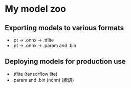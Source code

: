 # My model zoo
## Exporting models to various formats
* .pt -> .onnx -> .tflite
* .pt -> .onnx -> .param and .bin

## Deploying models for production use
* .tflite (tensorflow lite)
* .param and .bin (ncnn) (騰訊)
